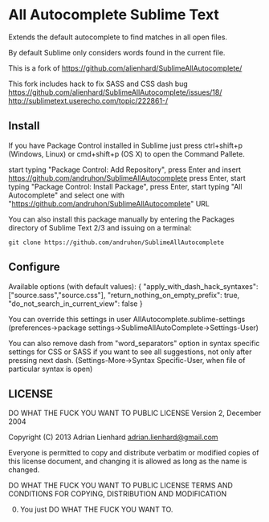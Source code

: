 All Autocomplete Sublime Text
===========================================================

Extends the default autocomplete to find matches in all open files.

By default Sublime only considers words found in the current file.

This is a fork of https://github.com/alienhard/SublimeAllAutocomplete/

This fork includes hack to fix SASS and CSS dash bug
https://github.com/alienhard/SublimeAllAutocomplete/issues/18/
http://sublimetext.userecho.com/topic/222861-/


Install
-------

If you have Package Control installed in Sublime just press ctrl+shift+p (Windows, Linux) or cmd+shift+p (OS X) to open the Command Pallete.

start typing "Package Control: Add Repository", press Enter and insert
	https://github.com/andruhon/SublimeAllAutocomplete
press Enter, start typing "Package Control: Install Package", press Enter, start typing
"All Autocomplete" and select one with "https://github.com/andruhon/SublimeAllAutocomplete" URL

You can also install this package manually by entering the Packages directory of Sublime Text 2/3 and issuing on a terminal:

    git clone https://github.com/andruhon/SublimeAllAutocomplete


Configure
---------

Available options (with default values):
{
	"apply_with_dash_hack_syntaxes": ["source.sass","source.css"],
	"return_nothing_on_empty_prefix": true,
	"do_not_search_in_current_view": false
}

You can override this settings in user AllAutocomplete.sublime-settings (preferences->package settings->SublimeAllAutoComplete->Settings-User)

You can also remove dash from "word_separators" option in syntax specific settings for CSS or SASS if you want to see all suggestions,
not only after pressing next dash. (Settings-More->Syntax Specific-User, when file of particular syntax is open)


LICENSE
-------

DO WHAT THE FUCK YOU WANT TO PUBLIC LICENSE
Version 2, December 2004

Copyright (C) 2013 Adrian Lienhard <adrian.lienhard@gmail.com>

Everyone is permitted to copy and distribute verbatim or modified
copies of this license document, and changing it is allowed as long
as the name is changed.

DO WHAT THE FUCK YOU WANT TO PUBLIC LICENSE
TERMS AND CONDITIONS FOR COPYING, DISTRIBUTION AND MODIFICATION

0. You just DO WHAT THE FUCK YOU WANT TO.